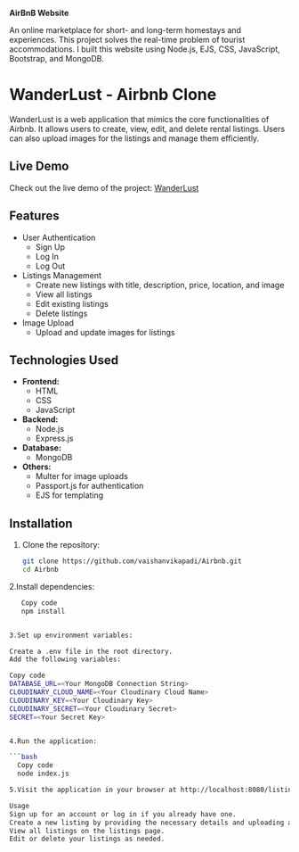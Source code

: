**AirBnB Website**

An online marketplace for short- and long-term homestays and experiences. 
This project solves the real-time problem of tourist accommodations. 
I built this website using Node.js, EJS, CSS, JavaScript, Bootstrap, and MongoDB.
# WanderLust - Airbnb Clone

WanderLust is a web application that mimics the core functionalities of Airbnb. It allows users to create, view, edit, and delete rental listings. Users can also upload images for the listings and manage them efficiently.

## Live Demo
Check out the live demo of the project: [WanderLust](https://airbnb-2dsh.onrender.com/listings)

## Features
- User Authentication
  - Sign Up
  - Log In
  - Log Out
- Listings Management
  - Create new listings with title, description, price, location, and image
  - View all listings
  - Edit existing listings
  - Delete listings
- Image Upload
  - Upload and update images for listings

## Technologies Used
- **Frontend:**
  - HTML
  - CSS
  - JavaScript
- **Backend:**
  - Node.js
  - Express.js
- **Database:**
  - MongoDB
- **Others:**
  - Multer for image uploads
  - Passport.js for authentication
  - EJS for templating

## Installation

1. Clone the repository:
   ```bash
   git clone https://github.com/vaishanvikapadi/Airbnb.git
   cd Airbnb


2.Install dependencies:

```bash
   Copy code
   npm install


3.Set up environment variables:

Create a .env file in the root directory.
Add the following variables:

Copy code
DATABASE_URL=<Your MongoDB Connection String>
CLOUDINARY_CLOUD_NAME=<Your Cloudinary Cloud Name>
CLOUDINARY_KEY=<Your Cloudinary Key>
CLOUDINARY_SECRET=<Your Cloudinary Secret>
SECRET=<Your Secret Key>


4.Run the application:

```bash
  Copy code
  node index.js

5.Visit the application in your browser at http://localhost:8080/listing.

Usage
Sign up for an account or log in if you already have one.
Create a new listing by providing the necessary details and uploading an image.
View all listings on the listings page.
Edit or delete your listings as needed.
